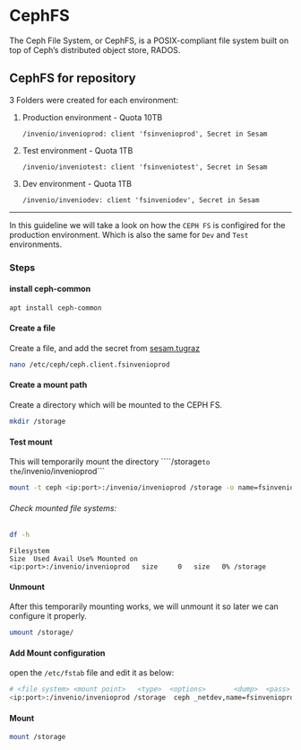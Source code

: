 # CephFS  

The Ceph File System, or CephFS, is a POSIX-compliant file system built on top of Ceph’s distributed object store, RADOS.

## CephFS for repository

3 Folders were created for each environment:

1. Production environment - Quota 10TB

    ```
    /invenio/invenioprod: client 'fsinvenioprod', Secret in Sesam 
    ```

2. Test  environment - Quota 1TB

    ```
    /invenio/inveniotest: client 'fsinveniotest', Secret in Sesam 
    ```

3. Dev environment - Quota 1TB

    ```
    /invenio/inveniodev: client 'fsinveniodev', Secret in Sesam
    ```

---

In this guideline we will take a look on how the ```CEPH FS``` is configired for the production environment.
Which is also the same for ```Dev``` and ```Test``` environments.

### Steps

#### install ceph-common

```bash
apt install ceph-common
```

#### Create a file
Create a file, and add the secret from [sesam.tugraz](https://sesam.tugraz.at)

```bash
nano /etc/ceph/ceph.client.fsinvenioprod
```

#### Create a mount path
Create a directory which will be mounted to the CEPH FS.
```bash
mkdir /storage
```

#### Test mount
This will temporarily mount the directory ````/storage``` to the ```/invenio/invenioprod```

```bash
mount -t ceph <ip:port>:/invenio/invenioprod /storage -o name=fsinvenioprod,secretfile=/etc/ceph/ceph.client.fsinvenioprod
```

###### Check mounted file systems:
```bash
df -h
```
```console
Filesystem                                                                        Size  Used Avail Use% Mounted on
<ip:port>:/invenio/invenioprod   size     0   size   0% /storage
```

#### Unmount
After this temporarily mounting works, we will unmount it so later we can configure it properly.

```bash
umount /storage/
```

#### Add Mount configuration
open the ```/etc/fstab``` file and edit it as below:

```bash
# <file system> <mount point>   <type>  <options>       <dump>  <pass>
<ip:port>:/invenio/invenioprod /storage  ceph _netdev,name=fsinvenioprod,secretfile=/etc/ceph/ceph.client.fsinvenioprod 0 0
```

#### Mount
```bash
mount /storage
```


